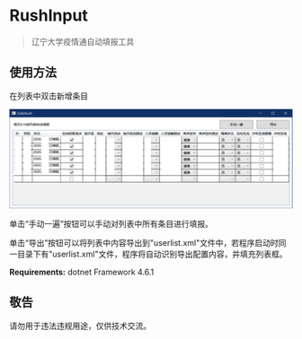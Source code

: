 ﻿# RushInput

> 辽宁大学疫情通自动填报工具

## 使用方法

在列表中双击新增条目



![View](./view.png)



单击“手动一遍”按钮可以手动对列表中所有条目进行填报。



单击“导出”按钮可以将列表中内容导出到"userlist.xml"文件中，若程序启动时同一目录下有"userlist.xml"文件，程序将自动识别导出配置内容，并填充列表框。

**Requirements:**
dotnet Framework 4.6.1

## 敬告

请勿用于违法违规用途，仅供技术交流。

